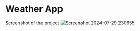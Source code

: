 # Weather App
Screenshot of the project
![Screenshot 2024-07-29 230655](https://github.com/user-attachments/assets/a0b16d02-40b1-46c2-ac9b-360846af4024)

